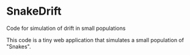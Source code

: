 # SnakeDrift
Code for simulation of drift in small populations

This code is a tiny web application that simulates a small population of "Snakes".


